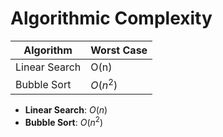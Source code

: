 # Algorithmic Complexity

| Algorithm | Worst Case |
|-----------|------------|
|Linear Search | O(n)    |
|Bubble Sort | $O(n^2)$|

* **Linear Search**: $O(n)$
* **Bubble Sort**: $O(n^2)$
